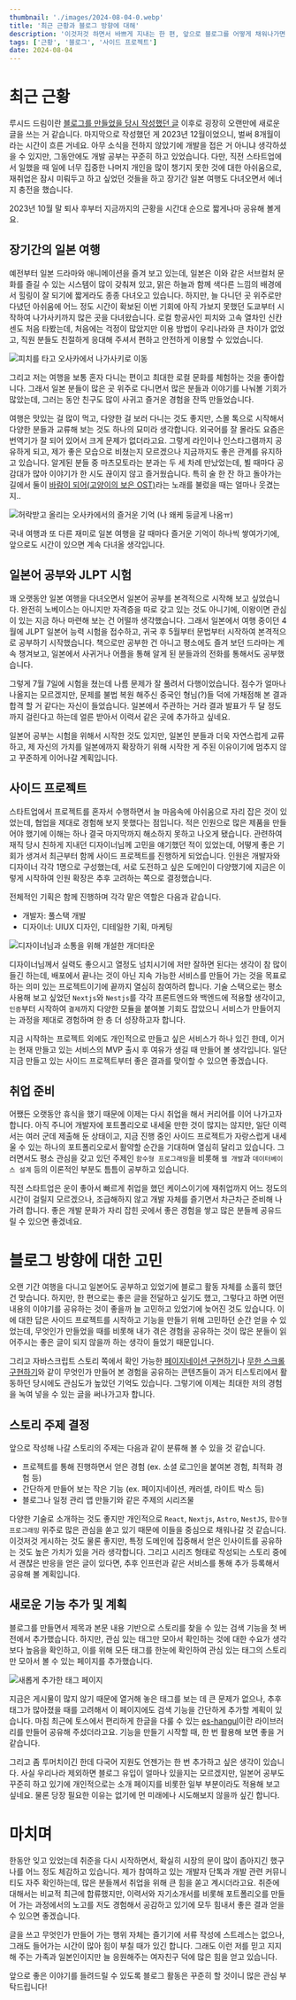 ```yaml
---
thumbnail: './images/2024-08-04-0.webp'
title: '최근 근황과 블로그 방향에 대해'
description: '이것저것 하면서 바쁘게 지내는 한 편, 앞으로 블로그를 어떻게 채워나가면 좋을까 고민한 결과를 정리했습니다.'
tags: ['근황', '블로그', '사이드 프로젝트']
date: 2024-08-04
---
```


# 최근 근황

루시드 드림이란 [블로그를 만들었을 당시 작성했던 글](/story/project/post/lucid-dream) 이후로 굉장히 오랜만에 새로운 글을 쓰는 거 같습니다. 마지막으로 작성했던 게 2023년 12월이었으니, 벌써 8개월이라는 시간이 흐른 거네요. 아무 소식을 전하지 않았기에 개발을 접은 거 아니냐 생각하셨을 수 있지만, 그동안에도 개발 공부는 꾸준히 하고 있었습니다. 다만, 직전 스타트업에서 일했을 때 일에 너무 집중한 나머지 개인을 많이 챙기지 못한 것에 대한 아쉬움으로, 재취업은 잠시 미뤄두고 하고 싶었던 것들을 하고 장기간 일본 여행도 다녀오면서 에너지 충전을 했습니다.

2023년 10월 말 퇴사 후부터 지금까지의 근황을 시간대 순으로 짧게나마 공유해 볼게요.

## 장기간의 일본 여행

예전부터 일본 드라마와 애니메이션을 즐겨 보고 있는데, 일본은 이와 같은 서브컬처 문화를 즐길 수 있는 시스템이 많이 갖춰져 있고, 맑은 하늘과 함께 색다른 느낌의 배경에서 힐링이 잘 되기에 짧게라도 종종 다녀오고 있습니다. 하지만, 늘 다니던 곳 위주로만 다녔던 아쉬움에 어느 정도 시간이 확보된 이번 기회에 아직 가보지 못했던 도쿄부터 시작하여 나가사키까지 많은 곳을 다녀왔습니다. 로컬 항공사인 피치와 고속 열차인 신칸센도 처음 타봤는데, 처음에는 걱정이 많았지만 이용 방법이 우리나라와 큰 차이가 없었고, 직원 분들도 친절하게 응대해 주셔서 편하고 안전하게 이용할 수 있었습니다.

![피치를 타고 오사카에서 나가사키로 이동](./images/2024-08-04-1.webp)

그리고 저는 여행을 보통 혼자 다니는 편이고 최대한 로컬 문화를 체험하는 것을 좋아합니다. 그래서 일본 분들이 많은 곳 위주로 다니면서 많은 분들과 이야기를 나눠볼 기회가 많았는데, 그러는 동안 친구도 많이 사귀고 즐거운 경험을 잔뜩 만들었습니다.

여행은 맛있는 걸 많이 먹고, 다양한 걸 보러 다니는 것도 좋지만, 스몰 톡으로 시작해서 다양한 분들과 교류해 보는 것도 하나의 묘미라 생각합니다. 외국어를 잘 몰라도 요즘은 번역기가 잘 되어 있어서 크게 문제가 없더라고요. 그렇게 라인이나 인스타그램까지 공유하게 되고, 제가 좋은 모습으로 비쳤는지 모르겠으나 지금까지도 좋은 관계를 유지하고 있습니다. 알게된 분들 중 마츠모토라는 분과는 두 세 차례 만났었는데, 뵐 때마다 공감대가 많아 이야기가 한 시도 끊이지 않고 즐거웠습니다. 특히 술 한 잔 하고 돌아가는 길에서 둘이 [바람이 되어(고양이의 보은 OST)](https://www.youtube.com/watch?v=lHWVOfC41L4)라는 노래를 불렀을 때는 얼마나 웃겼는지..

![허락받고 올리는 오사카에서의 즐거운 기억 (나 왜케 둥글게 나옴ㅠ)](./images/2024-08-04-2.webp)

국내 여행과 또 다른 재미로 일본 여행을 갈 때마다 즐거운 기억이 하나씩 쌓여가기에, 앞으로도 시간이 있으면 계속 다녀올 생각입니다.

## 일본어 공부와 JLPT 시험

꽤 오랫동안 일본 여행을 다녀오면서 일본어 공부를 본격적으로 시작해 보고 싶었습니다. 완전히 노베이스는 아니지만 자격증을 따로 갖고 있는 것도 아니기에, 이왕이면 관심이 있는 지금 하나 마련해 보는 건 어떨까 생각했습니다. 그래서 일본에서 여행 중이던 4월에 JLPT 일본어 능력 시험을 접수하고, 귀국 후 5월부터 문법부터 시작하여 본격적으로 공부하기 시작했습니다. 책으로만 공부한 건 아니고 평소에도 즐겨 보던 드라마는 계속 챙겨보고, 일본에서 사귀거나 어플을 통해 알게 된 분들과의 전화를 통해서도 공부했습니다.

그렇게 7월 7일에 시험을 쳤는데 나름 문제가 잘 풀려서 다행이었습니다. 점수가 얼마나 나올지는 모르겠지만, 문제를 불법 복원 해주신 중국인 형님(?)들 덕에 가채점해 본 결과 합격 할 거 같다는 자신이 들었습니다. 일본에서 주관하는 거라 결과 발표가 두 달 정도까지 걸린다고 하는데 얼른 받아서 이력서 같은 곳에 추가하고 싶네요.

일본어 공부는 시험을 위해서 시작한 것도 있지만, 일본인 분들과 더욱 자연스럽게 교류하고, 제 자신의 가치를 일본에까지 확장하기 위해 시작한 게 주된 이유이기에 멈추지 않고 꾸준하게 이어나갈 계획입니다.

## 사이드 프로젝트

스타트업에서 프로젝트를 혼자서 수행하면서 늘 마음속에 아쉬움으로 자리 잡은 것이 있었는데, 협업을 제대로 경험해 보지 못했다는 점입니다. 적은 인원으로 많은 제품을 만들어야 했기에 이해는 하나 결국 마지막까지 해소하지 못하고 나오게 됐습니다. 관련하여 재직 당시 친하게 지내던 디자이너님께 고민을 얘기했던 적이 있었는데, 어떻게 좋은 기회가 생겨서 최근부터 함께 사이드 프로젝트를 진행하게 되었습니다. 인원은 개발자와 디자이너 각각 1명으로 구성했는데, 서로 도전하고 싶은 도메인이 다양했기에 지금은 이렇게 시작하여 인원 확장은 추후 고려하는 쪽으로 결정했습니다.

전체적인 기획은 함께 진행하며 각각 맡은 역할은 다음과 같습니다.

- 개발자: 풀스택 개발
- 디자이너: UIUX 디자인, 디테일한 기획, 마케팅

![디자이너님과 소통을 위해 개설한 개더타운](./images/2024-08-04-3.webp)

디자이너님께서 실력도 좋으시고 열정도 넘치시기에 저만 잘하면 된다는 생각이 참 많이 들긴 하는데, 배포에서 끝나는 것이 아닌 지속 가능한 서비스를 만들어 가는 것을 목표로 하는 의미 있는 프로젝트이기에 끝까지 열심히 참여하려 합니다. 기술 스택으로는 평소 사용해 보고 싶었던 `Nextjs`와 `Nestjs`를 각각 프론트엔드와 백엔드에 적용할 생각이고, `인증`부터 시작하여 `결제`까지 다양한 모듈을 붙여볼 기회도 잡았으니 서비스가 만들어지는 과정을 제대로 경험하며 한 층 더 성장하고자 합니다.

지금 시작하는 프로젝트 외에도 개인적으로 만들고 싶은 서비스가 하나 있긴 한데, 이거는 현재 만들고 있는 서비스의 MVP 출시 후 여유가 생길 때 만들어 볼 생각입니다. 일단 지금 만들고 있는 사이드 프로젝트부터 좋은 결과를 맞이할 수 있으면 좋겠습니다.

## 취업 준비

어쨌든 오랫동안 휴식을 했기 때문에 이제는 다시 취업을 해서 커리어를 이어 나가고자 합니다. 아직 주니어 개발자에 포트폴리오로 내세울 만한 것이 많지는 않지만, 일단 이력서는 여러 군데 제출해 둔 상태이고, 지금 진행 중인 사이드 프로젝트가 자랑스럽게 내세울 수 있는 하나의 포트폴리오로서 활약할 순간을 기대하며 열심히 달리고 있습니다. 그러면서도 평소 관심을 갖고 있던 주제인 `함수형 프로그래밍`을 비롯해 `웹 개발`과 `데이터베이스 설계` 등의 이론적인 부분도 틈틈이 공부하고 있습니다.

직전 스타트업은 운이 좋아서 빠르게 취업을 했던 케이스이기에 재취업까지 어느 정도의 시간이 걸릴지 모르겠으나, 조급해하지 않고 개발 자체를 즐기면서 차근차근 준비해 나가려 합니다. 좋은 개발 문화가 자리 잡힌 곳에서 좋은 경험을 쌓고 많은 분들께 공유드릴 수 있으면 좋겠네요.

# 블로그 방향에 대한 고민

오랜 기간 여행을 다니고 일본어도 공부하고 있었기에 블로그 활동 자체를 소홀히 했던 건 맞습니다. 하지만, 한 편으로는 좋은 글을 전달하고 싶기도 했고, 그렇다고 하면 어떤 내용의 이야기를 공유하는 것이 좋을까 늘 고민하고 있었기에 늦어진 것도 있습니다. 이에 대한 답은 사이드 프로젝트를 시작하고 기능을 만들기 위해 고민하던 순간 얻을 수 있었는데, 무엇인가 만들었을 때를 비롯해 내가 겪은 경험을 공유하는 것이 많은 분들이 읽어주시는 좋은 글이 되지 않을까 하는 생각이 들었기 때문입니다.

그리고 자바스크립트 스토리 쪽에서 확인 가능한 [페이지네이션 구현하기](/story/javascript/post/simple-pagination)나 [무한 스크롤 구현하기](/story/javascript/post/infinite-scroll-intersection-observer)와 같이 무엇인가 만들어 본 경험을 공유하는 콘텐츠들이 과거 티스토리에서 활동하던 당시에도 관심도가 높았던 기억도 있습니다. 그렇기에 이제는 최대한 저의 경험을 녹여 넣을 수 있는 글을 써나가고자 합니다.

## 스토리 주제 결정

앞으로 작성해 나갈 스토리의 주제는 다음과 같이 분류해 볼 수 있을 것 같습니다.

- 프로젝트를 통해 진행하면서 얻은 경험 (ex. 소셜 로그인을 붙여본 경험, 최적화 경험 등)
- 간단하게 만들어 보는 작은 기능 (ex. 페이지네이션, 캐러셀, 라이트 박스 등)
- 블로그나 일정 관리 앱 만들기와 같은 주제의 시리즈물

다양한 기술로 소개하는 것도 좋지만 개인적으로 `React`, `Nextjs`, `Astro`, `NestJS`, `함수형 프로그래밍` 위주로 많은 관심을 쏟고 있기 때문에 이들을 중심으로 채워나갈 것 같습니다. 이것저것 게시하는 것도 물론 좋지만, 특정 도메인에 집중해서 얻은 인사이트를 공유하는 것도 높은 가치가 있을 거라 생각합니다. 그리고 시리즈 형태로 작성되는 스토리 중에서 괜찮은 반응을 얻은 글이 있다면, 추후 인프런과 같은 서비스를 통해 추가 등록해서 공유해 볼 계획입니다.

## 새로운 기능 추가 및 계획

블로그를 만들면서 제목과 본문 내용 기반으로 스토리를 찾을 수 있는 검색 기능을 첫 버전에서 추가했습니다. 하지만, 관심 있는 태그만 모아서 확인하는 것에 대한 수요가 생각보다 높음을 확인하고, 이를 위해 모든 태그를 한눈에 확인하여 관심 있는 태그의 스토리만 모아서 볼 수 있는 페이지를 추가했습니다.

![새롭게 추가한 태그 페이지](./images/2024-08-04-4.webp)

지금은 게시물이 많지 않기 때문에 열거해 놓은 태그를 보는 데 큰 문제가 없으나, 추후 태그가 많아졌을 때를 고려해서 이 페이지에도 검색 기능을 간단하게 추가할 계획이 있습니다. 마침 최근에 토스에서 편리하게 한글을 다룰 수 있는 [es-hangul](https://es-hangul.slash.page/)이란 라이브러리를 만들어 공유해 주셨더라고요. 기능을 만들기 시작할 때, 한 번 활용해 보면 좋을 거 같습니다.

그리고 좀 투머치이긴 한데 다국어 지원도 언젠가는 한 번 추가하고 싶은 생각이 있습니다. 사실 우리나라 제외하면 블로그 유입이 얼마나 있을지는 모르겠지만, 일본어 공부도 꾸준히 하고 있기에 개인적으로는 소개 페이지를 비롯한 일부 부분이라도 적용해 보고 싶네요. 물론 당장 필요한 이유는 없기에 먼 미래에나 시도해보지 않을까 싶긴 합니다.

# 마치며

한동안 잊고 있었는데 취준을 다시 시작하면서, 확실히 시장의 문이 많이 좁아지긴 했구나를 어느 정도 체감하고 있습니다. 제가 참여하고 있는 개발자 단톡과 개발 관련 커뮤니티도 자주 확인하는데, 많은 분들께서 취업을 위해 큰 힘을 쏟고 계시더라고요. 취준에 대해서는 비교적 최근에 합류했지만, 이력서와 자기소개서를 비롯해 포트폴리오를 만들어 가는 과정에서의 노고를 저도 경험해서 공감하고 있기에 모두 힘내서 좋은 결과 얻을 수 있으면 좋겠습니다.

글을 쓰고 무엇인가 만들어 가는 행위 자체는 즐기기에 서류 작성에 스트레스는 없으나, 그래도 들어가는 시간이 많아 힘이 부칠 때가 있긴 합니다. 그래도 이런 저를 믿고 지지해 주는 가족과 일본인이지만 늘 응원해주는 여자친구 덕에 많은 힘을 얻고 있습니다.

앞으로 좋은 이야기를 들려드릴 수 있도록 블로그 활동은 꾸준히 할 것이니 많은 관심 부탁드립니다!
